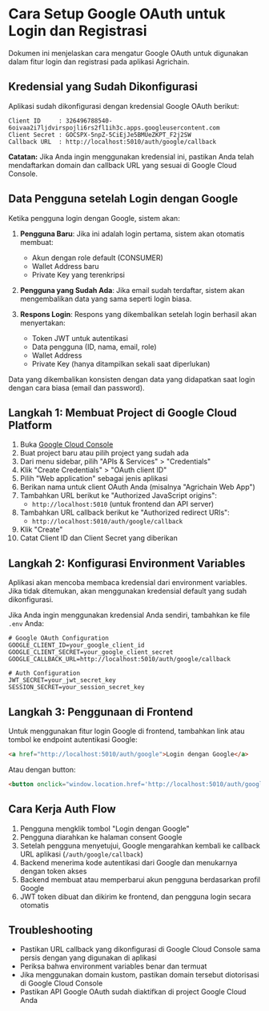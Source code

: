 # Cara Setup Google OAuth untuk Login dan Registrasi

Dokumen ini menjelaskan cara mengatur Google OAuth untuk digunakan dalam fitur login dan registrasi pada aplikasi Agrichain.

## Kredensial yang Sudah Dikonfigurasi

Aplikasi sudah dikonfigurasi dengan kredensial Google OAuth berikut:

```
Client ID     : 326496788540-6oivaa2i7ljdvirspojli6rs2fl1ih3c.apps.googleusercontent.com
Client Secret : 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
Callback URL  : http://localhost:5010/auth/google/callback
```

**Catatan:** Jika Anda ingin menggunakan kredensial ini, pastikan Anda telah mendaftarkan domain dan callback URL yang sesuai di Google Cloud Console.

## Data Pengguna setelah Login dengan Google

Ketika pengguna login dengan Google, sistem akan:

1. **Pengguna Baru**: Jika ini adalah login pertama, sistem akan otomatis membuat:
   - Akun dengan role default (CONSUMER)
   - Wallet Address baru
   - Private Key yang terenkripsi

2. **Pengguna yang Sudah Ada**: Jika email sudah terdaftar, sistem akan mengembalikan data yang sama seperti login biasa.

3. **Respons Login**: Respons yang dikembalikan setelah login berhasil akan menyertakan:
   - Token JWT untuk autentikasi
   - Data pengguna (ID, nama, email, role)
   - Wallet Address
   - Private Key (hanya ditampilkan sekali saat diperlukan)

Data yang dikembalikan konsisten dengan data yang didapatkan saat login dengan cara biasa (email dan password).

## Langkah 1: Membuat Project di Google Cloud Platform

1. Buka [Google Cloud Console](https://console.cloud.google.com/)
2. Buat project baru atau pilih project yang sudah ada
3. Dari menu sidebar, pilih "APIs & Services" > "Credentials"
4. Klik "Create Credentials" > "OAuth client ID"
5. Pilih "Web application" sebagai jenis aplikasi
6. Berikan nama untuk client OAuth Anda (misalnya "Agrichain Web App")
7. Tambahkan URL berikut ke "Authorized JavaScript origins":
   - `http://localhost:5010` (untuk frontend dan API server)
8. Tambahkan URL callback berikut ke "Authorized redirect URIs":
   - `http://localhost:5010/auth/google/callback`
9. Klik "Create"
10. Catat Client ID dan Client Secret yang diberikan

## Langkah 2: Konfigurasi Environment Variables

Aplikasi akan mencoba membaca kredensial dari environment variables. Jika tidak ditemukan, akan menggunakan kredensial default yang sudah dikonfigurasi.

Jika Anda ingin menggunakan kredensial Anda sendiri, tambahkan ke file `.env` Anda:

```
# Google OAuth Configuration
GOOGLE_CLIENT_ID=your_google_client_id
GOOGLE_CLIENT_SECRET=your_google_client_secret
GOOGLE_CALLBACK_URL=http://localhost:5010/auth/google/callback

# Auth Configuration
JWT_SECRET=your_jwt_secret_key
SESSION_SECRET=your_session_secret_key
```

## Langkah 3: Penggunaan di Frontend

Untuk menggunakan fitur login Google di frontend, tambahkan link atau tombol ke endpoint autentikasi Google:

```html
<a href="http://localhost:5010/auth/google">Login dengan Google</a>
```

Atau dengan button:

```html
<button onclick="window.location.href='http://localhost:5010/auth/google'">Login dengan Google</button>
```

## Cara Kerja Auth Flow

1. Pengguna mengklik tombol "Login dengan Google"
2. Pengguna diarahkan ke halaman consent Google
3. Setelah pengguna menyetujui, Google mengarahkan kembali ke callback URL aplikasi (`/auth/google/callback`)
4. Backend menerima kode autentikasi dari Google dan menukarnya dengan token akses
5. Backend membuat atau memperbarui akun pengguna berdasarkan profil Google
6. JWT token dibuat dan dikirim ke frontend, dan pengguna login secara otomatis

## Troubleshooting

- Pastikan URL callback yang dikonfigurasi di Google Cloud Console sama persis dengan yang digunakan di aplikasi
- Periksa bahwa environment variables benar dan termuat
- Jika menggunakan domain kustom, pastikan domain tersebut diotorisasi di Google Cloud Console
- Pastikan API Google OAuth sudah diaktifkan di project Google Cloud Anda 